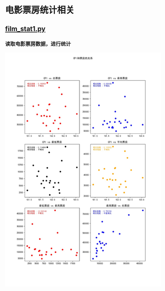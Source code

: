 # 电影票房统计相关

## [film_stat1.py](film_stat1.py)
### 读取电影票房数据，进行统计
![Image text](images/film_stat1_result.jpg)

